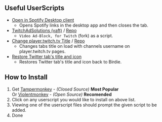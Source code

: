 ## Useful UserScripts

- [Open in Spotify Desktop client](https://github.com/yungsamd17/UserScripts/raw/main/scripts/Open-in-Spotify-Desktop-client.user.js)
    - Opens Spotify links in the desktop app and then closes the tab.
- [TwitchAdSolutions (vaft)](https://github.com/yungsamd17/TwitchAdSolutions/raw/master/vaft/vaft.user.js) / [Repo](https://github.com/yungsamd17/TwitchAdSolutions)
    - `Video Ad-Block, for Twitch` (fork) as a script.
- [Change player.twitch.tv Title](https://github.com/yungsamd17/Twitch-Addons/raw/main/userscripts/ChangePlayerTwitchTitle.user.js) / [Repo](https://github.com/yungsamd17/Twitch-Addons)
    - Changes tabs title on load with channels username on player.twitch.tv pages.
- [Restore Twitter tab's title and icon](https://github.com/yungsamd17/UserScripts/raw/main/scripts/Restore-Twitter-tabs-title-and-icon.user.js)
    - Restores Twitter tab's title and icon back to Birdie.

## How to Install 

1. Get [Tampermonkey](https://www.tampermonkey.net/) - _(Closed Source)_ **Most Popular**<br>
Or [Violentmonkey](https://violentmonkey.github.io) - _(Open Source)_ **Recomended**
2. Click on any userscript you would like to install on above list.
3. Viewing one of the userscript files should prompt the given script to be added.
4. Done
